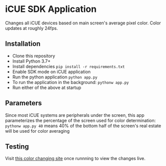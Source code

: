 # iCUE SDK Application

Changes all iCUE devices based on main screen's average pixel color. Color updates at roughly 24fps.

## Installation

* Clone this repository
* Install Python 3.7+
* Install dependencies `pip install -r requirements.txt`
* Enable SDK mode on iCUE application
* Run the python application `python app.py`
* To run the application in the background: `pythonw app.py`
* Run either of the above at startup

## Parameters

Since most iCUE systems are peripherals under the screen, this app parameterizes the percentage of the screen used for color determination:
`pythonw app.py 40` means 40% of the bottom half of the screen's real estate will be used for color averaging

## Testing

Visit [this color changing site](https://www.webfx.com/web-design/random-color-picker) once runnning to view the changes live.